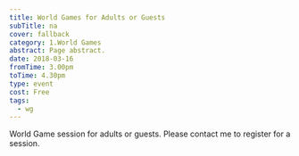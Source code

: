 ```yaml
---
title: World Games for Adults or Guests
subTitle: na
cover: fallback
category: 1.World Games
abstract: Page abstract.
date: 2018-03-16
fromTime: 3.00pm
toTime: 4.30pm
type: event
cost: Free
tags:
  - wg
---
```


World Game session for adults or guests. Please contact me to register for a session.

